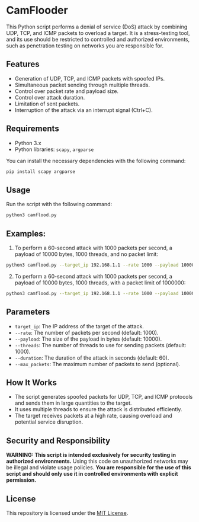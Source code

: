 # CamFlooder

This Python script performs a denial of service (DoS) attack by combining UDP, TCP, and ICMP packets to overload a target. It is a stress-testing tool, and its use should be restricted to controlled and authorized environments, such as penetration testing on networks you are responsible for.

## Features

- Generation of UDP, TCP, and ICMP packets with spoofed IPs.
- Simultaneous packet sending through multiple threads.
- Control over packet rate and payload size.
- Control over attack duration.
- Limitation of sent packets.
- Interruption of the attack via an interrupt signal (Ctrl+C).

## Requirements

- Python 3.x
- Python libraries: `scapy`, `argparse`

You can install the necessary dependencies with the following command:

```bash
pip install scapy argparse
```

## Usage

Run the script with the following command:

```bash
python3 camflood.py
```

## Examples:

1. To perform a 60-second attack with 1000 packets per second, a payload of 10000 bytes, 1000 threads, and no packet limit:

```bash
python3 camflood.py --target_ip 192.168.1.1 --rate 1000 --payload 10000 --threads 1000 --duration 60
```

2. To perform a 60-second attack with 1000 packets per second, a payload of 10000 bytes, 1000 threads, with a packet limit of 1000000:

```bash
python3 camflood.py --target_ip 192.168.1.1 --rate 1000 --payload 10000 --threads 1000 --duration 60 --max_packets 1000000
```

## Parameters

- `target_ip`: The IP address of the target of the attack.
- `--rate`: The number of packets per second (default: 1000).
- `--payload`: The size of the payload in bytes (default: 10000).
- `--threads`: The number of threads to use for sending packets (default: 1000).
- `--duration`: The duration of the attack in seconds (default: 60).
- `--max_packets`: The maximum number of packets to send (optional).

## How It Works

- The script generates spoofed packets for UDP, TCP, and ICMP protocols and sends them in large quantities to the target.
- It uses multiple threads to ensure the attack is distributed efficiently.
- The target receives packets at a high rate, causing overload and potential service disruption.

## Security and Responsibility

**WARNING: This script is intended exclusively for security testing in authorized environments.** Using this code on unauthorized networks may be illegal and violate usage policies. **You are responsible for the use of this script and should only use it in controlled environments with explicit permission.**

## License

This repository is licensed under the [MIT License](LICENSE).
